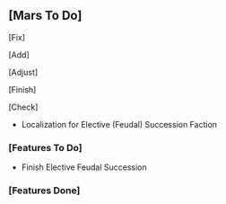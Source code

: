 ## [Mars To Do]

[Fix]
<!-- - Multiple factions created by different leaders -->
<!-- - War CB doesn't work properly -->
<!-- - Accepting demand doesn't change title law -->

[Add]

[Adjust]

[Finish]

[Check]
- Localization for Elective (Feudal) Succession Faction

### [Features To Do]

- Finish Elective Feudal Succession

### [Features Done]